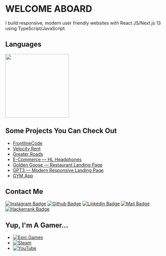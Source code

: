 # WELCOME ABOARD

I build responsive, modern user friendly websites with React JS/Next.js 13 using TypeScript/JavaScript.

## Languages

<a href="https://github.com/halibal">
        <img height="200em" src="https://github-readme-stats-halibal.vercel.app/api/top-langs?username=halibal&layout=donut"/>
</a>

## Some Projects You Can Check Out

-   [FrontlineCode](https://frontline-code.vercel.app)
-   [Velocity Rent](https://www.velocityrent.com)
-   [Greater Roads](https://www.greaterroads.com)
-   [E-Commerce — HL Headphones](https://e-commerce-nu-eight.vercel.app)
-   [Golden Goose — Restaurant Landing Page](https://restaurant-liart-three.vercel.app/)
-   [GPT3 — Modern Responsive Landing Page](https://modern-responsive-ux-ui-website.vercel.app)
-   [GYM App](https://gym-app-teal.vercel.app)

## Contact Me

[![Instagram Badge](https://img.shields.io/badge/instagram-fb3958?style=for-the-badge&logo=instagram&logoColor=white)](https://www.instagram.com/halibal__/)
[![Github Badge](https://img.shields.io/badge/github-333?style=for-the-badge&logo=github&logoColor=white)](https://github.com/halibal)
[![Linkedin Badge](https://img.shields.io/badge/linkedin-%230077B5.svg?&style=for-the-badge&logo=linkedin&logoColor=white)](https://www.linkedin.com/in/halilagul/)
[![Mail Badge](https://img.shields.io/badge/email-c14438?style=for-the-badge&logo=Gmail&logoColor=white&link=mailto:halibal95@gmail.com)](mailto:halibal95@gmail.com)
[![Hackerrank Badge](https://img.shields.io/badge/-Hackerrank-2EC866?style=for-the-badge&logo=HackerRank&logoColor=white)](https://www.hackerrank.com/halibal95)

## Yup, I'm A Gamer...

-   [![Epic Games](https://img.shields.io/badge/Epic%20Games-313131?style=for-the-badge&logo=Epic%20Games&logoColor=white)]()
-   [![Steam](https://img.shields.io/badge/Steam-000000?style=for-the-badge&logo=steam&logoColor=white)]()
-   [![YouTube](https://img.shields.io/badge/YouTube-FF0000?style=for-the-badge&logo=youtube&logoColor=white)](https://www.youtube.com/channel/UCuAvmRUGYwoYevECTiBx_vw)
